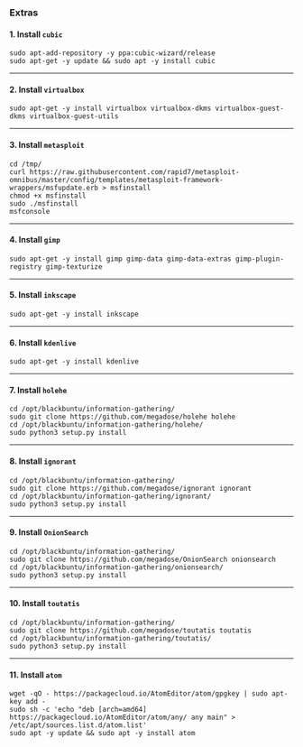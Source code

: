 ### Extras

#### 1. Install `cubic`

```shell
sudo apt-add-repository -y ppa:cubic-wizard/release
sudo apt-get -y update && sudo apt -y install cubic
```

* * *

#### 2. Install `virtualbox`

```shell
sudo apt-get -y install virtualbox virtualbox-dkms virtualbox-guest-dkms virtualbox-guest-utils
```

* * *

#### 3. Install `metasploit`

```shell
cd /tmp/
curl https://raw.githubusercontent.com/rapid7/metasploit-omnibus/master/config/templates/metasploit-framework-wrappers/msfupdate.erb > msfinstall
chmod +x msfinstall
sudo ./msfinstall
msfconsole
```

* * *

#### 4. Install `gimp`

```shell
sudo apt-get -y install gimp gimp-data gimp-data-extras gimp-plugin-registry gimp-texturize
```

* * *

#### 5. Install `inkscape`

```shell
sudo apt-get -y install inkscape
```

* * *

#### 6. Install `kdenlive`

```shell
sudo apt-get -y install kdenlive
```

* * *

#### 7. Install `holehe`

```shell
cd /opt/blackbuntu/information-gathering/
sudo git clone https://github.com/megadose/holehe holehe
cd /opt/blackbuntu/information-gathering/holehe/
sudo python3 setup.py install
```

* * *

#### 8. Install `ignorant`

```shell
cd /opt/blackbuntu/information-gathering/
sudo git clone https://github.com/megadose/ignorant ignorant
cd /opt/blackbuntu/information-gathering/ignorant/
sudo python3 setup.py install
```

* * *

#### 9. Install `OnionSearch`

```shell
cd /opt/blackbuntu/information-gathering/
sudo git clone https://github.com/megadose/OnionSearch onionsearch
cd /opt/blackbuntu/information-gathering/onionsearch/
sudo python3 setup.py install
```

* * *

#### 10. Install `toutatis`

```shell
cd /opt/blackbuntu/information-gathering/
sudo git clone https://github.com/megadose/toutatis toutatis
cd /opt/blackbuntu/information-gathering/toutatis/
sudo python3 setup.py install
```

* * *

#### 11. Install `atom`

```shell
wget -qO - https://packagecloud.io/AtomEditor/atom/gpgkey | sudo apt-key add -
sudo sh -c 'echo "deb [arch=amd64] https://packagecloud.io/AtomEditor/atom/any/ any main" > /etc/apt/sources.list.d/atom.list'
sudo apt -y update && sudo apt -y install atom
```
